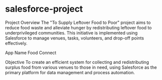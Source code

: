 # salesforce-project

Project Overview
The "To Supply Leftover Food to Poor" project aims to reduce food waste and alleviate hunger by redistributing leftover food to underprivileged communities. This initiative is implemented using Salesforce to manage venues, tasks, volunteers, and drop-off points effectively.

App Name
Food Connect

Objective
To create an efficient system for collecting and redistributing surplus food from various venues to those in need, using Salesforce as the primary platform for data management and process automation.

